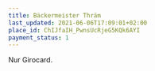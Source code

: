 ```yaml
---
title: Bäckermeister Thräm
last_updated: 2021-06-06T17:09:01+02:00
place_id: ChIJfaIH_PwnsUcRjeG5KQk6AYI
payment_status: 1
---
```


Nur Girocard.

